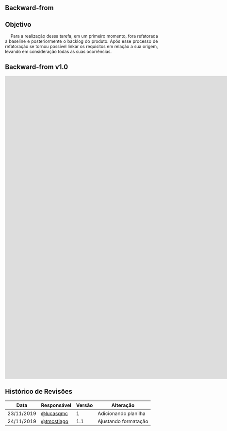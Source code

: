 ## **Backward-from**

## **Objetivo**

<p align="justify">&emsp;
    Para a realização dessa tarefa, em um primeiro momento, fora refatorada a baseline e posteriormente o backlog do produto. Após esse processo de refatoração se tornou possível linkar os requisitos em relação a sua origem, levando em consideração todas as suas ocorrências.
</p>

## **Backward-from v1.0**

<p align="center"><iframe src="https://docs.google.com/spreadsheets/d/1OI_n9qcZWYccNixjdEUErrKvqmfVmS9IVOfkMizu6I0/edit?usp=sharing" frameborder="0" width="6000" height="1000" allowfullscreen="true"e mozallowfullscreen="true" webkitallowfullscreen="true"></iframe></p>

## **Histórico de Revisões**

| Data       | Responsável                                                                                   | Versão | Alteração                                         |
| ---------- | --------------------------------------------------------------------------------------------- | ------ | ------------------------------------------------- |
| 23/11/2019 | [@lucasqmc](https://github.com/lucasqmc)| 1      | Adicionando planilha |
|24/11/2019 | [@tmcstiago](https://github.com/tmcstiago)| 1.1      | Ajustando formatação|